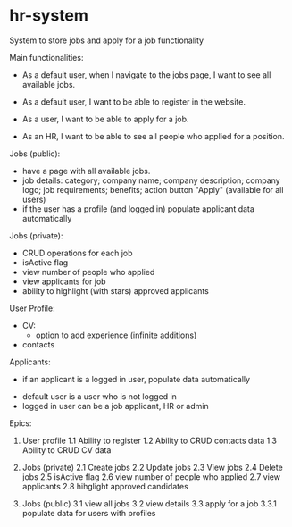 # hr-system
System to store jobs and apply for a job functionality

Main functionalities:
- As a default user, when I navigate to the jobs page, I want to see all available jobs.

- As a default user, I want to be able to register in the website.

- As a user, I want to be able to apply for a job.

- As an HR, I want to be able to see all people who applied for a position.

Jobs (public):
- have a page with all available jobs. 
- job details: category; company name; company description; company logo; job requirements; benefits; action button "Apply" (available for all users)
- if the user has a profile (and logged in) populate applicant data automatically

Jobs (private):
- CRUD operations for each job
- isActive flag
- view number of people who applied
- view applicants for job
- ability to highlight (with stars) approved applicants

User Profile:
- CV:
	+ option to add experience (infinite additions)
- contacts

Applicants:
- if an applicant is a logged in user, populate data automatically

* default user is a user who is not logged in
* logged in user can be a job applicant, HR or admin

Epics:
1. User profile
1.1 Ability to register
1.2 Ability to CRUD contacts data
1.3 Ability to CRUD CV data

2. Jobs (private)
2.1 Create jobs
2.2 Update jobs
2.3 View jobs
2.4 Delete jobs
2.5 isActive flag
2.6 view number of people who applied
2.7 view applicants
2.8 hihglight approved candidates

3. Jobs (public)
3.1 view all jobs
3.2 view details
3.3 apply for a job
3.3.1 populate data for users with profiles


